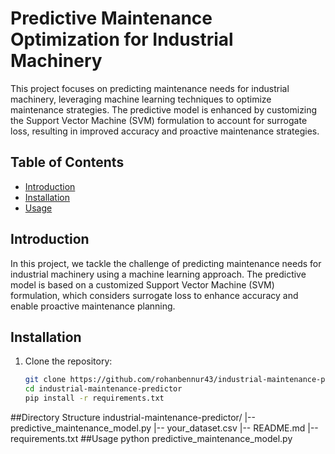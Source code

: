 # Predictive Maintenance Optimization for Industrial Machinery

This project focuses on predicting maintenance needs for industrial machinery, leveraging machine learning techniques to optimize maintenance strategies. The predictive model is enhanced by customizing the Support Vector Machine (SVM) formulation to account for surrogate loss, resulting in improved accuracy and proactive maintenance strategies.

## Table of Contents

- [Introduction](#introduction)
- [Installation](#installation)
- [Usage](#usage)

## Introduction

In this project, we tackle the challenge of predicting maintenance needs for industrial machinery using a machine learning approach. The predictive model is based on a customized Support Vector Machine (SVM) formulation, which considers surrogate loss to enhance accuracy and enable proactive maintenance planning.

## Installation

1. Clone the repository:
   ```bash
   git clone https://github.com/rohanbennur43/industrial-maintenance-predictor.git
   cd industrial-maintenance-predictor
   pip install -r requirements.txt

##Directory Structure
industrial-maintenance-predictor/
|-- predictive_maintenance_model.py
|-- your_dataset.csv
|-- README.md
|-- requirements.txt
##Usage
python predictive_maintenance_model.py


